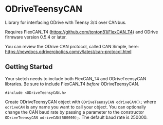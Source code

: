 # ODriveTeensyCAN

Library for interfacing ODrive with Teensy 3/4 over CANbus. 

Requires FlexCAN_T4 (https://github.com/tonton81/FlexCAN_T4) and ODrive firmware version 0.5.4 or later.

You can review the ODrive CAN protocol, called CAN Simple, here: https://newdocs.odriverobotics.com/v/latest/can-protocol.html


## Getting Started

Your sketch needs to include both FlexCAN_T4 and ODriveTeensyCAN libraries. Be sure to include FlexCAN_T4 *before* ODriveTeensyCAN.
```#include <FlexCAN_T4.h>
#include <ODriveTeensyCAN.h>
```
Create ODriveTeensyCAN object with `ODriveTeensyCAN odriveCAN();` where `odriveCAN` is any name you want to call your object. You can optionally change the CAN baud rate by passing a parameter to the constructor `ODriveTeensyCAN odriveCAN(500000);`. The default baud rate is 250000.